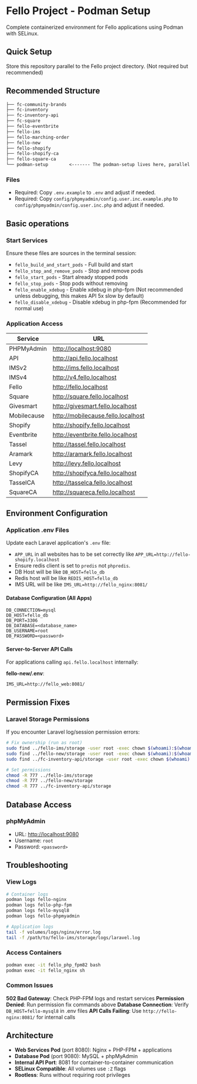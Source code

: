 # Fello Project - Podman Setup

Complete containerized environment for Fello applications using Podman with SELinux.

## Quick Setup

Store this repository parallel to the Fello project directory. (Not required but recommended)

## Recommended Structure

```txt
├── fc-community-brands
├── fc-inventory
├── fc-inventory-api
├── fc-square
├── fello-eventbrite
├── fello-ims
├── fello-marching-order
├── fello-new
├── fello-shopify
├── fello-shopify-ca
├── fello-square-ca
└── podman-setup        <------- The podman-setup lives here, parallel to Fello projects
```

### Files

- Required: Copy `.env.example` to `.env` and adjust if needed.
- Required: Copy `config/phpmyadmin/config.user.inc.example.php` to `config/phpmyadmin/config.user.inc.php` and adjust if needed.

## Basic operations

### Start Services

Ensure these files are sources in the terminal session:

- `fello_build_and_start_pods` - Full build and start
- `fello_stop_and_remove_pods` - Stop and remove pods
- `fello_start_pods`           - Start already stopped pods
- `fello_stop_pods`            - Stop pods without removing
- `fello_enable_xdebug`        - Enable xdebug in php-fpm (Not recommended unless debugging, this makes API 5x slow by default)
- `fello_disable_xdebug`       - Disable xdebug in php-fpm (Recommended for normal use)

### Application Access

| Service    | URL                                 |
|------------|-------------------------------------|
| PHPMyAdmin | <http://localhost:9080>             |
| API        | <http://api.fello.localhost>        |
| IMSv2      | <http://ims.fello.localhost>        |
| IMSv4      | <http://v4.fello.localhost>         |
| Fello      | <http://fello.localhost>            |
| Square     | <http://square.fello.localhost>     |
| Givesmart  | <http://givesmart.fello.localhost>  |
| Mobilecause| <http://mobilecause.fello.localhost>|
| Shopify    | <http://shopify.fello.localhost>    |
| Eventbrite | <http://eventbrite.fello.localhost> |
| Tassel     | <http://tassel.fello.localhost>     |
| Aramark    | <http://aramark.fello.localhost>    |
| Levy       | <http://levy.fello.localhost>       |
| ShopifyCA  | <http://shopifyca.fello.localhost>  |
| TasselCA   | <http://tasselca.fello.localhost>   |
| SquareCA   | <http://squareca.fello.localhost>   |

## Environment Configuration

### Application .env Files

Update each Laravel application's `.env` file:

- `APP_URL` in all websites has to be set correctly like `APP_URL=http://fello-shopify.localhost`
- Ensure redis client is set to `predis` not `phpredis`.
- DB Host will be like `DB_HOST=fello_db`
- Redis host will be like `REDIS_HOST=fello_db`
- IMS URL will be like `IMS_URL=http://fello_nginx:8081/`

#### Database Configuration (All Apps)

```env
DB_CONNECTION=mysql
DB_HOST=fello_db
DB_PORT=3306
DB_DATABASE=<database_name>
DB_USERNAME=root
DB_PASSWORD=<password>
```

#### Server-to-Server API Calls

For applications calling `api.fello.localhost` internally:

**fello-new/.env**:

```env
IMS_URL=http://fello_web:8081/
```

## Permission Fixes

### Laravel Storage Permissions

If you encounter Laravel log/session permission errors:

```bash
# Fix ownership (run as root)
sudo find ../fello-ims/storage -user root -exec chown $(whoami):$(whoami) {} \;
sudo find ../fello-new/storage -user root -exec chown $(whoami):$(whoami) {} \;
sudo find ../fc-inventory-api/storage -user root -exec chown $(whoami):$(whoami) {} \;

# Set permissions
chmod -R 777 ../fello-ims/storage
chmod -R 777 ../fello-new/storage
chmod -R 777 ../fc-inventory-api/storage
```

## Database Access

### phpMyAdmin

- URL: <http://localhost:9080>
- Username: `root`
- Password: `<password>`

## Troubleshooting

### View Logs

```bash
# Container logs
podman logs fello-nginx
podman logs fello-php-fpm
podman logs fello-mysql8
podman logs fello-phpmyadmin

# Application logs
tail -f volumes/logs/nginx/error.log
tail -f /path/to/fello-ims/storage/logs/laravel.log
```

### Access Containers

```bash
podman exec -it fello_php_fpm82 bash
podman exec -it fello_nginx sh
```

### Common Issues

**502 Bad Gateway**: Check PHP-FPM logs and restart services
**Permission Denied**: Run permission fix commands above
**Database Connection**: Verify `DB_HOST=fello-mysql8` in .env files
**API Calls Failing**: Use `http://fello-nginx:8081/` for internal calls

## Architecture

- **Web Services Pod** (port 8080): Nginx + PHP-FPM + applications
- **Database Pod** (port 9080): MySQL + phpMyAdmin
- **Internal API Port**: 8081 for container-to-container communication
- **SELinux Compatible**: All volumes use `:Z` flags
- **Rootless**: Runs without requiring root privileges
